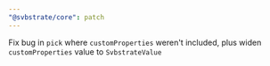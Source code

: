 ```yaml
---
"@svbstrate/core": patch
---
```


Fix bug in `pick` where `customProperties` weren't included, plus widen `customProperties` value to `SvbstrateValue`
